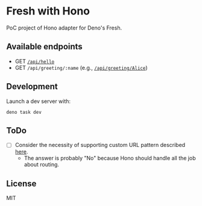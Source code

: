 # Fresh with Hono

PoC project of Hono adapter for Deno's Fresh.

## Available endpoints

- GET [`/api/hello`](https://fresh-with-hono.deno.dev/api/hello)
- GET `/api/greeting/:name` (e.g.,
  [`/api/greeting/Alice`](https://fresh-with-hono.deno.dev/api/greeting/Alice))

## Development

Launch a dev server with:

```
deno task dev
```

## ToDo

- [ ] Consider the necessity of supporting custom URL pattern described
      [here](https://fresh.deno.dev/docs/concepts/routing).
  - The answer is probably "No" because Hono should handle all the job about
    routing.

## License

MIT
